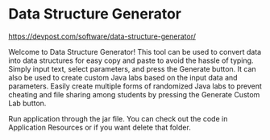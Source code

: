 # Data Structure Generator
https://devpost.com/software/data-structure-generator/
 
Welcome to Data Structure Generator! This tool can be used to convert data into data structures for easy copy and paste
to avoid the hassle of typing. Simply input text, select parameters, and press the Generate button. It can also be used 
to create custom Java labs based on the input data and parameters. Easily create multiple forms of randomized Java labs 
to prevent cheating and file sharing among students by pressing the Generate Custom Lab button.

Run application through the jar file. You can check out the code in Application Resources or if you want delete that folder.